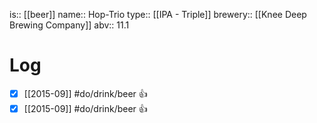 is:: [[beer]]
name:: Hop-Trio
type:: [[IPA - Triple]]
brewery:: [[Knee Deep Brewing Company]]
abv:: 11.1

# Log
- [x] [[2015-09]] #do/drink/beer 👍
- [x] [[2015-09]] #do/drink/beer 👍
